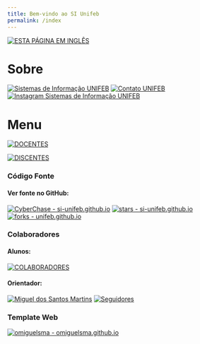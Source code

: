 ```yaml
---
title: Bem-vindo ao SI Unifeb
permalink: /index
---
```


[![ESTA PÁGINA EM INGLÊS](https://img.shields.io/static/v1?label=&message=ESTA+P%C3%81GINA+EM+INGL%C3%8AS&color=%23009BD5&style=for-the-badge)](https://si-unifeb.github.io/indexen)

# Sobre

[![Sistemas de Informação UNIFEB](https://img.shields.io/badge/Sistemas%20de%20Informa%C3%A7%C3%A3o_UNIFEB-302683?logo=htmlacademy)](https://vestibular.unifeb.edu.br/curso.php?id=28) [![Contato UNIFEB](https://img.shields.io/badge/Contato_UNIFEB-25D366?logo=whatsapp&logoColor=white)](https://wa.me/551733216411) [![Instagram Sistemas de Informação UNIFEB](https://img.shields.io/badge/Instagram_Sistemas_de_Informação_UNIFEB-8A2BE2?logo=instagram)](https://www.instagram.com/siunifeb/)

# Menu

[![DOCENTES](https://img.shields.io/static/v1?label=&message=DOCENTES&color=%23009BD5&style=for-the-badge)](/docentes/docentes_pt.md) 

[![DISCENTES](https://img.shields.io/static/v1?label=&message=DISCENTES&color=%23009BD5&style=for-the-badge)](/discentes/discentes_pt.md)


### Código Fonte

#### Ver fonte no GitHub:

[![CyberChase - si-unifeb.github.io](https://img.shields.io/static/v1?label=CyberChase&message=si-unifeb.github.io&color=black&logo=github)](https://github.com/si-unifeb/si-unifeb.github.io "Ir para o Repositório") [![stars - si-unifeb.github.io](https://img.shields.io/github/stars/si-unifeb/si-unifeb.github.io?style=social)](https://github.com/si-unifeb/si-unifeb.github.io) [![forks - unifeb.github.io](https://img.shields.io/github/forks/si-unifeb/si-unifeb.github.io?style=social)](https://github.com/si-unifeb/si-unifeb.github.io)

### Colaboradores

#### Alunos:

[![COLABORADORES](https://img.shields.io/static/v1?label=&message=COLABORADORES&color=%23009BD5&style=for-the-badge)](/colaboradores/inicial.md) 

#### Orientador:

[![Miguel dos Santos Martins](https://img.shields.io/badge/Miguel%20dos%20Santos%20Martins-302683?&color=gray&logo=github)](https://github.com/omiguelsma "Ir para o perfil GitHub") [![Seguidores](https://img.shields.io/github/followers/omiguelsma)](https://github.com/omiguelsma)

### Template Web

[![omiguelsma - omiguelsma.github.io](https://img.shields.io/static/v1?label=omiguelsma&message=omiguelsma.github.io&color=blue&logo=github)](https://github.com/omiguelsma/omiguelsma.github.io)
